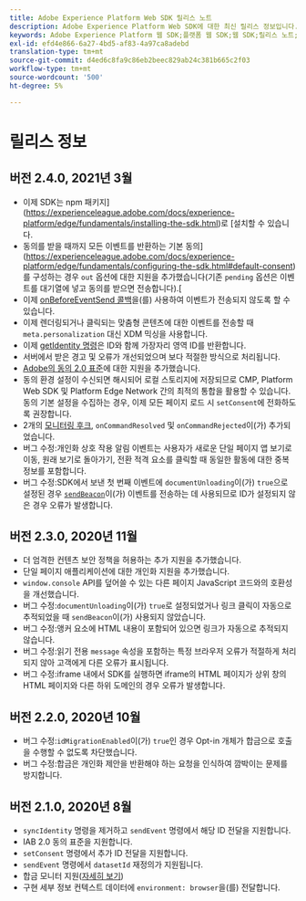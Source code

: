 ```yaml
---
title: Adobe Experience Platform Web SDK 릴리스 노트
description: Adobe Experience Platform Web SDK에 대한 최신 릴리스 정보입니다.
keywords: Adobe Experience Platform 웹 SDK;플랫폼 웹 SDK;웹 SDK;릴리스 노트;
exl-id: efd4e866-6a27-4bd5-af83-4a97ca8adebd
translation-type: tm+mt
source-git-commit: d4ed6c8fa9c86eb2beec829ab24c381b665c2f03
workflow-type: tm+mt
source-wordcount: '500'
ht-degree: 5%

---
```


# 릴리스 정보

## 버전 2.4.0, 2021년 3월

* 이제 SDK는 npm 패키지](https://experienceleague.adobe.com/docs/experience-platform/edge/fundamentals/installing-the-sdk.html)로 [설치할 수 있습니다.
* 동의를 받을 때까지 모든 이벤트를 반환하는 기본 동의](https://experienceleague.adobe.com/docs/experience-platform/edge/fundamentals/configuring-the-sdk.html#default-consent)를 구성하는 경우 `out` 옵션에 대한 지원을 추가했습니다(기존 `pending` 옵션은 이벤트를 대기열에 넣고 동의를 받으면 전송합니다).[
* 이제 [onBeforeEventSend 콜백](https://experienceleague.adobe.com/docs/experience-platform/edge/fundamentals/configuring-the-sdk.html#onbeforeeventsend)을(를) 사용하여 이벤트가 전송되지 않도록 할 수 있습니다.
* 이제 렌더링되거나 클릭되는 맞춤형 콘텐츠에 대한 이벤트를 전송할 때 `meta.personalization` 대신 XDM 믹싱을 사용합니다.
* 이제 [getIdentity 명령](https://experienceleague.adobe.com/docs/experience-platform/edge/identity/overview.html#retrieving-the-visitor-id)은 ID와 함께 가장자리 영역 ID를 반환합니다.
* 서버에서 받은 경고 및 오류가 개선되었으며 보다 적절한 방식으로 처리됩니다.
* [Adobe의 동의 2.0 표준](https://experienceleague.adobe.com/docs/experience-platform/edge/consent/supporting-consent.html?communicating-consent-preferences-via-the-adobe-standard)에 대한 지원을 추가했습니다.
* 동의 환경 설정이 수신되면 해시되어 로컬 스토리지에 저장되므로 CMP, Platform Web SDK 및 Platform Edge Network 간의 최적의 통합을 활용할 수 있습니다. 동의 기본 설정을 수집하는 경우, 이제 모든 페이지 로드 시 `setConsent`에 전화하도록 권장합니다.
* 2개의 [모니터링 후크](https://github.com/adobe/alloy/wiki/Monitoring-Hooks), `onCommandResolved` 및 `onCommandRejected`이(가) 추가되었습니다.
* 버그 수정:개인화 상호 작용 알림 이벤트는 사용자가 새로운 단일 페이지 앱 보기로 이동, 원래 보기로 돌아가기, 전환 적격 요소를 클릭할 때 동일한 활동에 대한 중복 정보를 포함합니다.
* 버그 수정:SDK에서 보낸 첫 번째 이벤트에 `documentUnloading`이(가) `true`으로 설정된 경우 [`sendBeacon`](https://developer.mozilla.org/ko-KR/docs/Web/API/Navigator/sendBeacon)이(가) 이벤트를 전송하는 데 사용되므로 ID가 설정되지 않은 경우 오류가 발생합니다.

## 버전 2.3.0, 2020년 11월

* 더 엄격한 컨텐츠 보안 정책을 허용하는 추가 지원을 추가했습니다.
* 단일 페이지 애플리케이션에 대한 개인화 지원을 추가했습니다.
* `window.console` API를 덮어쓸 수 있는 다른 페이지 JavaScript 코드와의 호환성을 개선했습니다.
* 버그 수정:`documentUnloading`이(가) `true`로 설정되었거나 링크 클릭이 자동으로 추적되었을 때 `sendBeacon`이(가) 사용되지 않았습니다.
* 버그 수정:앵커 요소에 HTML 내용이 포함되어 있으면 링크가 자동으로 추적되지 않습니다.
* 버그 수정:읽기 전용 `message` 속성을 포함하는 특정 브라우저 오류가 적절하게 처리되지 않아 고객에게 다른 오류가 표시됩니다.
* 버그 수정:iframe 내에서 SDK를 실행하면 iframe의 HTML 페이지가 상위 창의 HTML 페이지와 다른 하위 도메인의 경우 오류가 발생합니다.

## 버전 2.2.0, 2020년 10월

* 버그 수정:`idMigrationEnabled`이(가) `true`인 경우 Opt-in 개체가 합금으로 호출을 수행할 수 없도록 차단했습니다.
* 버그 수정:합금은 개인화 제안을 반환해야 하는 요청을 인식하여 깜박이는 문제를 방지합니다.

## 버전 2.1.0, 2020년 8월

* `syncIdentity` 명령을 제거하고 `sendEvent` 명령에서 해당 ID 전달을 지원합니다.
* IAB 2.0 동의 표준을 지원합니다.
* `setConsent` 명령에서 추가 ID 전달을 지원합니다.
* `sendEvent` 명령에서 `datasetId` 재정의가 지원됩니다.
* 합금 모니터 지원([자세히 보기](https://github.com/adobe/alloy/wiki/Monitoring-Hooks))
* 구현 세부 정보 컨텍스트 데이터에 `environment: browser`을(를) 전달합니다.
